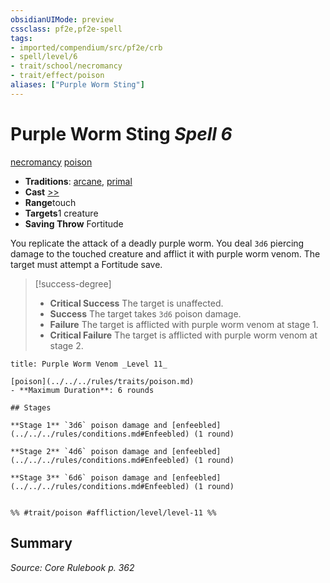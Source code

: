 ```yaml
---
obsidianUIMode: preview
cssclass: pf2e,pf2e-spell
tags:
- imported/compendium/src/pf2e/crb
- spell/level/6
- trait/school/necromancy
- trait/effect/poison
aliases: ["Purple Worm Sting"]
---
```

# Purple Worm Sting *Spell 6*   
[necromancy](necromancy.md)  [poison](rules/traits/poison.md)  

- **Traditions**: [arcane](arcane.md), [primal](primal.md)
- **Cast** [>>](chapter-9-playing-the-game.md#Actions "Two-Action") 
- **Range**touch
- **Targets**1 creature
- **Saving Throw** Fortitude

You replicate the attack of a deadly purple worm. You deal `3d6` piercing damage to the touched creature and afflict it with purple worm venom. The target must attempt a Fortitude save.

> [!success-degree] 
> - **Critical Success** The target is unaffected.
> - **Success** The target takes `3d6` poison damage.
> - **Failure** The target is afflicted with purple worm venom at stage 1.
> - **Critical Failure** The target is afflicted with purple worm venom at stage 2.

```ad-inline-affliction
title: Purple Worm Venom _Level 11_

[poison](../../../rules/traits/poison.md)  
- **Maximum Duration**: 6 rounds

## Stages

**Stage 1** `3d6` poison damage and [enfeebled](../../../rules/conditions.md#Enfeebled) (1 round)

**Stage 2** `4d6` poison damage and [enfeebled](../../../rules/conditions.md#Enfeebled) (1 round)

**Stage 3** `6d6` poison damage and [enfeebled](../../../rules/conditions.md#Enfeebled) (1 round)


%% #trait/poison #affliction/level/level-11 %%
```

## Summary

*Source: Core Rulebook p. 362*
